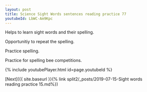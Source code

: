 ```yaml
---
layout: post
title: Science Sight Words sentences reading practice 77
youtubeId: LbWC-Am9Kpc
---
```

 
 
Helps to learn sight words and their spelling.

Opportunitiy to repeat the spelling. 

Practice spelling. 
 
Practice for spelling bee competitions. 
 
{% include youtubePlayer.html id=page.youtubeId %}
 
 

[Next]({{ site.baseurl }}{% link  split2/_posts/2019-07-15-Sight words reading practice 15.md%})
 
